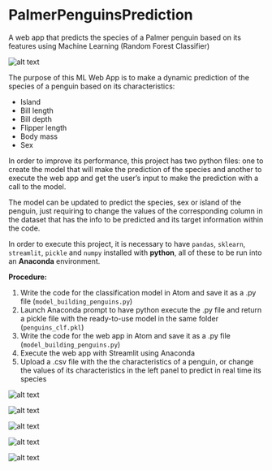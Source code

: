 # PalmerPenguinsPrediction
A web app that predicts the species of a Palmer penguin based on its features using Machine Learning
(Random Forest Classifier)

![alt text][image]

[image]: https://images.unsplash.com/photo-1462888210965-cdf193fb74de?ixlib=rb-1.2.1&ixid=eyJhcHBfaWQiOjEyMDd9&auto=format&fit=crop&w=967&q=80 "Photo by Jay Ruzesky on Unsplash"

The purpose of this ML Web App is to make a dynamic prediction of the species of a penguin based on its characteristics:

* Island
* Bill length
* Bill depth
* Flipper length
* Body mass
* Sex

In order to improve its performance, this project has two python files: one to create the model that will make the prediction of the species and another to execute the web app and get the user’s input to make the prediction with a call to the model.

The model can be updated to predict the species, sex or island of the penguin, just requiring to change the values of the corresponding column in the dataset that has the info to be predicted and its target information within the code.

In order to execute this project, it is necessary to have `pandas`, `sklearn`, `streamlit`, `pickle` and `numpy` installed with **python**, all of these to be run into an **Anaconda** environment.

**Procedure:**

1. Write the code for the classification model in Atom and save it as a .py file (`model_building_penguins.py`)
2. Launch Anaconda prompt to have python execute the .py file and return a pickle file with the ready-to-use model in the same folder (`penguins_clf.pkl`)
3. Write the code for the web app in Atom and save it as a .py file (`model_building_penguins.py`)
4. Execute the web app with Streamlit using Anaconda
5. Upload a .csv file with the the characteristics of a penguin, or change the values of its characteristics in the left panel to predict in real time its species

![alt text][image1]

[image1]: https://github.com/jzambrano-xyz/PalmerPenguinsPrediction/blob/master/PenguinsModelBuilding.jpg "Code for the model"

![alt text][image2]

[image2]: https://github.com/jzambrano-xyz/PalmerPenguinsPrediction/blob/master/PenguinsPickle.jpg "Creation of the pickle (model)"

![alt text][image3]

[image3]: https://github.com/jzambrano-xyz/PalmerPenguinsPrediction/blob/master/WebAppPenguins.jpg "Code for the Web app"

![alt text][image4]

[image4]: https://github.com/jzambrano-xyz/PalmerPenguinsPrediction/blob/master/StreamlitPenguins.jpg "Execution of the Web app using Streamlit"

![alt text][image5]

[image5]: https://github.com/jzambrano-xyz/PalmerPenguinsPrediction/blob/master/PalmerPenguins.gif "Web app running on Streamlit"


